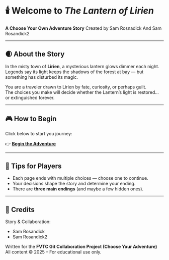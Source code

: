 # 🕯️ Welcome to *The Lantern of Lirien*

**A Choose Your Own Adventure Story**
Created by Sam Rosnadick And Sam Rosandick2

---

## 🌒 About the Story
In the misty town of **Lirien**, a mysterious lantern glows dimmer each night.  
Legends say its light keeps the shadows of the forest at bay — but something has disturbed its magic.  

You are a traveler drawn to Lirien by fate, curiosity, or perhaps guilt.  
The choices you make will decide whether the Lantern’s light is restored… or extinguished forever.

---


## 🎮 How to Begin
Click below to start you journey:

👉 **[Begin the Adventure](https://github.com/Sam-is-AI/The-Lantern-of-Lirien/blob/dev/The-Lantern-of-Lirien/start.md)**

---

## 📘 Tips for Players
- Each page ends with multiple choices — choose one to continue.  
- Your decisions shape the story and determine your ending.  
- There are **three main endings** (and maybe a few hidden ones).  

---

## 🧠 Credits
Story & Collaboration:  
- Sam Rosandick  
- Sam Rosandick2

Written for the **FVTC Git Collaboration Project (Choose Your Adventure)**  
All content © 2025 – For educational use only.
